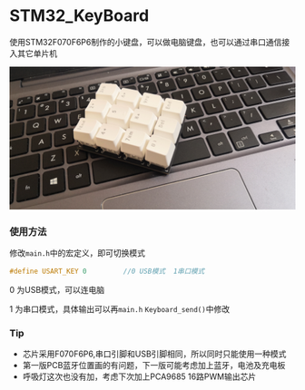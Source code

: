 # STM32_KeyBoard
使用STM32F070F6P6制作的小键盘，可以做电脑键盘，也可以通过串口通信接入其它单片机



![](.\img\IMG_20200416_125456.jpg)









### 使用方法

修改`main.h`中的宏定义，即可切换模式

```c
#define USART_KEY 0			//0 USB模式  1串口模式
```

0 为USB模式，可以连电脑

1 为串口模式，具体输出可以再`main.h` `Keyboard_send()`中修改





### Tip

- 芯片采用F070F6P6,串口引脚和USB引脚相同，所以同时只能使用一种模式
- 第一版PCB蓝牙位置画的有问题，下一版可能考虑加上蓝牙，电池及充电板
- 呼吸灯这次也没有加，考虑下次加上PCA9685  16路PWM输出芯片
